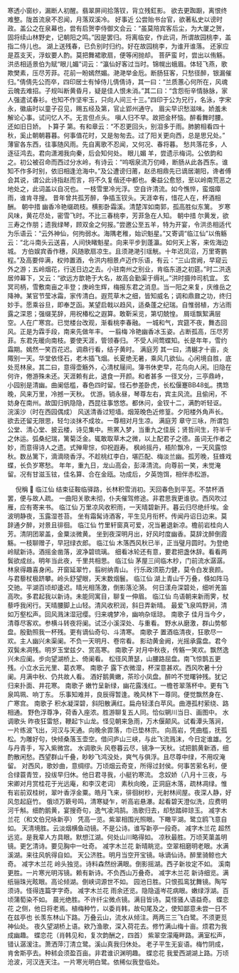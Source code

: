 <!-- { "loadSidebar": true } -->
寒透小窗纱，漏断人初醒。翡翠屏间拾落钗，背立残釭影。 
欲去更踟蹰，离恨终难整。陇首流泉不忍闻，月落双溪冷。 
好事近
公尝贻书台官，欲著私史以谤时政。盖公之在泉幕也，尝有启贺李侍御文会云：“虽莫陪宾客后尘，为大厦之贺，固将续山林野史，记朝阳之鸣。”因是罢归。将离临安，作此词，所谓故园桃李，盖指二侍儿也。 
湖上送残春，已负别时归约。好在故园桃李，为谁开谁落。 
还家应是荔支天，浮蚁要人酌。莫把舞裙歌扇，便等闲抛却。 
菩萨蛮
时，尝出以侑觞。洪丞相适景伯为赋“眼儿媚”词云：“瀛仙好客过当时。锦幌出蛾眉。体轻飞燕，歌欺樊素，压尽芳菲。花前一盼嫣然媚。滟滟举金卮。断肠狂客，只愁径醉，银漏催归。”倩倩先公而卒，四印居士有悼侍儿倩倩诗，其一曰：“兰质蕙心何所在，风魂云魄去难招。子规叫断黄昏月，疑是佳人恨未消。”其二曰：“含怨衔辛情脉脉，家人强遣试春衫。也知不作坚牢玉，只向人间三十三。”四印于公为兄行，名泳，字宋永，徽庙时以童子召见，赐五经及第，官止郢州通守。 
眉尖早识愁滋味。娇羞未解论心事。试问忆人不。无言但点头。 
嗔人归不早。故把金杯恼。醉看舞时腰。还如旧日娇。 
卜算子
第。有和章云：“不忍更回头，别泪多于雨。肺腑相看四十秋，奚止朝朝暮暮。何事值花时，又是匆匆去。过了阳关更向西，总是思兄处。” 
薄宦各东西，往事随风雨。先自离歌不忍闻，又何况、春将暮。 
愁共落花多，人逐征鸿去。君向潇湘我向秦，后会知何处。 
眼儿媚
羊，尝遗示梅词。公依韵和之。初公被召命而西过分水岭，有诗云：“呜咽泉流万仞峰，断肠从此各西东。谁知不作多时别，依旧相逢沧海中。”及公遭谤归莆，赵丞相鼎先已谪居潮阳，谗者傅会其说，谓公此诗指赵而言，将不久复偕还中都也。秦益公愈怒，至以岭南荒恶之地处之，此词盖以自况也。 
一枝雪里冷光浮。空自许清流。如今憔悴，蛮烟瘴雨，谁肯寻搜。 
昔年曾共孤芳醉，争插玉钗头。天涯幸有，惜花人在，杯酒相酬。 
朝中措
幽香冷艳缀疏枝。横影卧霜溪。清楚浑如南郭，孤高胜似东篱。 
岁寒风味，黄花尽处，密雪飞时。不比三春桃李，芳菲急在人知。 
朝中措
尔黄发，欲三寿之作朋；遗我绿琴，顾双金之何报。”尝邀公至五羊，特为开宴，令洪丞相适代为乐语云：“云外神仙，何拘弱水。海隅老稚，始识魁星。”又寄调“临江仙”以侑觞云：“北斗南头云送喜，人间快睹魁星。向来平步到蓬瀛。如何天上客，来佐海边城。 
方伯娱宾香作穗，风随歌扇凉生。且须滟滟引瑶觥。十年迟凤沼，万里寄鹏程。”及高要倅满，权帅置酒，令洪内相景卢迈作乐语，有云：“三山宫阙，早窥云外之游；五岭烟花，行送日边之去。小驻南州之别业，肯临东道之初筵。”时二洪迭居帅幕下，又云：“欲远方歆艳于大名，故高会勤渠于缛礼。”洪时摄帅司机宜。 
玄冥司柄，雪敷南亩之丰登；庚岭生辉，梅报东君之消息。当一阳之来复，庆维岳之降神。某官节莹冰霜，家传清白。遐荒草木之细，皆知威名；调和鼎鼐之功，终归妙手。愿乘谷旦，即奉芝函。某望启戟以趋风，适桑蓬之纪瑞。自惟弱植，方沾雨露之深恩；强缀芜辞，用祝椿松之遐算。敢靳采览，第切兢惶。 
屑瑶飘絮满层空。人在广寒宫。已觉楼台改观，渐看桃李春融。 
一城和气，宾筵不夜，舞态回风。正是为霖手段，南来先做年丰。 
一翦梅
冷艳幽香冰玉姿。占断孤高，压尽芳菲。东君先暖向南枝。要使天涯，管领春归。 
不受人间莺蝶知。长是年年，雪约霜期。嫣然一笑百花迟。调鼎行看，结子黄时。 
满庭芳
其一曰，清樾才十亩，炎陬别一天。华堂依怪石，老木插飞烟。长夏绝无暑，乘风几欲仙。心闲境自胜，底处觅林泉。其二曰，意得壶觞外，心清杖屦间。簿书休吏早，花鸟向人闲。旧隐在何许，倦游殊未还。天涯赖有此，退食一开颜。和者甚多 
一径叉分，三亭鼎峙，小园别是清幽。曲阑低槛，春色四时留。怪石参差卧虎，长松偃蹇BB48虬。携筇晚，风来万里，冷撼一天秋。 
优游。销永昼，琴尊左右，宾主风流。且偷闲，不妨身在南州。故国归帆隐隐，西昆往事悠悠。都休问，金钗十二，满酌听轻讴。 
浣溪沙（时在西园偶成）
风送清香过短墙。烟笼晚色近修篁。夕阳楼外角声长。 
欲去还留无限思，轻匀淡抹不成妆。一尊相对月生凉。 
满庭芳
章守三咏，所谓包公堂、清心堂、披云楼，诗见集中。熊罴入梦，当重九之佳辰；贤哲间生，符半千之休运。弧桑纪瑞，篱菊泛金。辄敢取草木之微，以上配君子之德。虽词无作者之妙，而意得诗人之遗。式殚卑悰，仰祝遐寿。 
枫岭摇丹，梧阶飘冷，一天风露惊秋。数丛篱下，滴滴晓香浮。不趁桃红李白，堪匹配、梅淡兰幽。孤芳晚，狂蜂戏蝶，长负岁寒愁。 
年年，重九日，龙山高会，彭泽清流。向尊前一笑，未觉淹留。况有甘滋玉铉，佳名算、合在金瓯。功成后，夕英饱饵，相伴赤松游。 

　
倪稱  
临江仙
结束征鞍临驿路，长林积雪消初。天回春色到平芜。不禁杯酒罢，便与故人疏。 
一曲阳关歌未彻，仆夫催驾修途。非君思我更谁欤。西风吹过雁，应有寄来书。 
临江仙
万里凉风收积雨，一天晴碧新开。暮云归尽绝纤埃。金波明静夜，玉露湿苍苔。 
坐有霜髯诗酒客，平生见月衔杯。传闻丹诏日边来。莫辞通夕醉，对景且徘徊。 
临江仙
竹里轩窗真可爱，况当暑退新凉。檐前岩桂向人芳。清阴团翠盖，金粟淡微黄。 
坐到夜深明月出，好风时度幽香。莫辞沈醉倒霞觞。一枝聊赠子，早冠绿衣郎。 
临江仙
木落西风秋已半，正当璧月圆时。为登绝岭赋新诗。酒摇金凿落，波净碧琉璃。 
细看冰轮还有意，要君把盏休辞。看看两鬓欲成丝。明年当此夜，千里共相思。 
临江仙
茅屋三间临木杪，门前流水潺潺。林泉得趣喜身闲。开窗延翠竹，翦树纳青山。 
行乐政须筋力健，莫令白发衰颜。与君藜杖极跻攀。岭头舒望眼，天末数烟鬟。 
临江仙
湖上青山千万叠，倏如阵马交驰。平湖百顷却逶迟。晴光相荡激，倒影落沦漪。 
何日漾舟深碧处，细听羌笛高吹。多君起我以新诗。未能同寓目，聊复一伸眉。 
临江仙
鸟语朝来新雨霁，杖藜呼我闲行。天晴腰脚上山轻。清风收积润，斜日弄新晴。 
最爱飞泉鸣野涧，清如万壑松声。回风溅沫湿冠缨。归来魂梦冷，幽响杂瑶琼。 
南歌子
佳月当今夕，清尊尽客欢。参横斗转夜将阑。试泛小溪深处、与重看。 
野水从磨激，群山势郁盘。殷勤照我一杯残。更有谪仙奇句、斗清寒。 
南歌子
置酒临清夜，狂歌尽一欢。主人幽兴未渠阑。不负一天明月、卷帘看。 
影动黄金阙，光摇承露盘。君今双鬓未凋残。明岁玉堂兹夕、赏高寒。 
南歌子
对月中秋夜，传觞一笑欢。飘然逸兴未应阑。步向望湖桥上、倚阑看。 
松径风萧瑟，山腰路屈盘。南飞惊鹊五更残。小立水云光里、葛衣寒。 
南歌子
露下衣微湿，杯深意甚欢。西风吹暑十分阑。月满中秋、仍共故人看。 
酒好鹅黄嫩，茶珍小凤盘。醉吟不觉曙钟残。犹记归来扑面、井花寒。 
南歌子
嫩竹呈新绿，幽花露浅红。一檐苍翠落杯中。更有飞泉鸣珮、响丁东。 
乐事知难并，良辰得暂逢。晚风林下一尊同。便觉飘然身在、广寒宫。 
南歌子
积水凝深碧，斜阳散满红。扁舟轻漾白苹风。曲港孤村萦绕、路相通。 
野色浮尊净，荷香入座浓。胜游聊复五人同。恰似辋川当日、画图中。 
水调歌头
昨夜狂雷怒，鞭起卞山龙。怪见朝来急雨，万木偃颠风。试看潭头落涧，一片练波飞出，河汉与天通。向晚余霏落，巾已垫林宗。 
向高岩，凭曲槛，抚孤松。为雕好句，快倾桑落玉壶空。借问庐山三峡，与此飞流溅沫，今日定谁雄。乞与丹青手，写入紫微宫。 
水调歌头
风卷暮云尽，镜净一天秋。试把鹅黄新酒，细酌散闲愁。西望群山千叠，眇眇飞鸿没处，爽气与俱浮。且尽尊中绿，不用叹淹留。 
对西风，歌妙曲，意绸缪。万顷烟云奇变，所得过封侯。何事苦萦名利，便合绿蓑青笠，投绂早归休。他日君寻我，小艇钓寒流。 
念奴娇（八月十三夜，与宋卿对月赏桂花于光远庵，和李汉老词）
素秋向晚，正洞庭木落，疏林凋绿。惟有岩前双桂树，翠叶香浮金粟。皓月飞来，徘徊树杪，光射林间屋。夜深人静，好风忽起庭竹。 
俄顷万簌号鸣，清寒疑乍，听高岩悬瀑。起看碧天澄似洗，应费明河千斛。细酌鹅黄，宴搜奇句，逸气凌鸿鹄。浩歌归去，却愁踏碎琼玉。 
减字木兰花（和文伯兄咏新亭）
凭高一览。紫翠相围光照眼。下瞰平湖。鹭立鸥飞意自如。 
天清境胜。云淡烟横鱼动镜。不是公诗。谁写新亭一段奇。 
减字木兰花
超然远览。是我辈人方具眼。默想江湖。何处山川略得如。 
凉秋最胜。万顷芙蕖盖明镜。更乞清诗。要见胸中一吐奇。 
减字木兰花
新晴眺览。空翠相磨明老眼。水满溪湖。来往风帆得自如。 
天公济胜。明月当空开宝镜。咏谪仙诗。醉里骑鲸也大奇。 
减字木兰花
岭头独览。诗料森然纷满眼。倒影摇湖。西子新妆定不如。 
溪南更胜。一片寒光明泻镜。赖有新诗。不负西山万叠奇。 
减字木兰花
新诗细览。满纸骊珠光眩眼。高论倾湖。倒峡词源世不如。 
园池日胜。只恨孤鸾犹舞镜。陶写须诗。怪得连篇字字奇。 
减字木兰花
雨余还览。隐隐遥岑花病眼。嫩绿浮湖。百顷蒲萄染不如。 
晨光绝胜。不许纤尘微点镜。满目皆诗。莫怪骚人语益奇。 
蝶恋花
之侧，他日将老焉。植梅种竹，以委肖韩，故句尾及之，使知鄙意未尝一日不在兹亭也 
长羡东林山下路。万叠云山，流水从倾注。两两三三飞白鹭。不须更觅神仙处。 
夜久望湖桥上语。欸乃渔歌，深入荷花去。修竹满山梅十亩。烦君为我成幽趣。 
蝶恋花（肖韩见和，复次韵酬之，四首）
紫翠空濛庵畔路。满室松声，错认潺湲注。萧洒萍汀清立鹭。溪山真我归休处。 
老子平生无妄语。梅竹阴成，肯舍斯亭去。种秫会须盈百亩。非君谁识渊明趣。 
蝶恋花
我爱西湖湖上路。万顷沧波，河汉连天注。一片寒光明白鹭。依稀似我登临处。 
